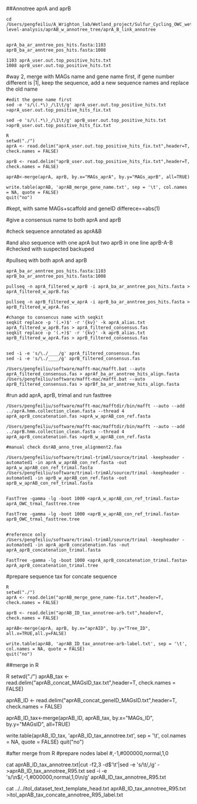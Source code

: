
##Annotree aprA and aprB
```
cd /Users/pengfeiliu/A_Wrighton_lab/Wetland_project/Sulfur_Cycling_OWC_wetland/gene-level-analysis/aprAB_w_annotree_tree/aprA_B_link_annotree


aprA_ba_ar_anntree_pos_hits.fasta:1103
aprB_ba_ar_anntree_pos_hits.fasta:1008

1103 aprA_user.out.top_positive_hits.txt
1008 aprB_user.out.top_positive_hits.txt
```
#way 2, merge with MAGs name and gene name first, if gene number different is |1|, keep the sequence, add a new sequence names and replace the old name
```
#edit the gene name first
sed -e 's/\(.*\)_/\1\t/g' aprA_user.out.top_positive_hits.txt >aprA_user.out.top_positive_hits_fix.txt

sed -e 's/\(.*\)_/\1\t/g' aprB_user.out.top_positive_hits.txt >aprB_user.out.top_positive_hits_fix.txt

R
setwd("./")
aprA <- read.delim("aprA_user.out.top_positive_hits_fix.txt",header=T, check.names = FALSE)

aprB <- read.delim("aprB_user.out.top_positive_hits_fix.txt",header=T, check.names = FALSE)

aprAB<-merge(aprA, aprB, by.x="MAGs_aprA", by.y="MAGs_aprB", all=TRUE)

write.table(aprAB, 'aprAB_merge_gene_name.txt', sep = '\t', col.names = NA, quote = FALSE)
quit("no")
```
#kept, with same MAGs+scaffold and geneID differece==abs(1)

#give a consensus name to both aprA and aprB

#check sequence annotated as aprA&B

#and also sequence with one aprA but two aprB in one line aprB-A-B
#checked with suspected backuped

#pullseq with both aprA and aprB
```
aprA_ba_ar_anntree_pos_hits.fasta:1103
aprB_ba_ar_anntree_pos_hits.fasta:1008

pullseq -n aprA_filtered_w_aprB -i aprA_ba_ar_anntree_pos_hits.fasta > aprA_filtered_w_aprB.fas

pullseq -n aprB_filtered_w_aprA -i aprB_ba_ar_anntree_pos_hits.fasta > aprB_filtered_w_aprA.fas

#change to consencus name with seqkit
seqkit replace -p '(.+)$' -r '{kv}' -k aprA_alias.txt aprA_filtered_w_aprB.fas > aprA_filtered_consensus.fas
seqkit replace -p '(.+)$' -r '{kv}' -k aprB_alias.txt aprB_filtered_w_aprA.fas > aprB_filtered_consensus.fas


sed -i -e 's/\./____/g' aprA_filtered_consensus.fas
sed -i -e 's/\./____/g' aprB_filtered_consensus.fas

/Users/pengfeiliu/software/mafft-mac/mafft.bat --auto aprA_filtered_consensus.fas > aprAf_ba_ar_anntree_hits_align.fasta
/Users/pengfeiliu/software/mafft-mac/mafft.bat --auto aprB_filtered_consensus.fas > aprBf_ba_ar_anntree_hits_align.fasta
```

#run add aprA, aprB, trimal and run fasttree
```
/Users/pengfeiliu/software/mafft-mac/mafftdir/bin/mafft --auto --add ../aprA.hmm.collection_clean.fasta --thread 4 aprA_aprB_concatenation.fas >aprA_w_aprAB_con_ref.fasta

/Users/pengfeiliu/software/mafft-mac/mafftdir/bin/mafft --auto --add ../aprB.hmm.collection_clean.fasta --thread 4 aprA_aprB_concatenation.fas >aprB_w_aprAB_con_ref.fasta

#manual check dsrAB_anno_tree_alignment2.faa

/Users/pengfeiliu/software/trimal-trimAl/source/trimal -keepheader -automated1 -in aprA_w_aprAB_con_ref.fasta -out aprA_w_aprAB_con_ref_trimal.fasta
/Users/pengfeiliu/software/trimal-trimAl/source/trimal -keepheader -automated1 -in aprB_w_aprAB_con_ref.fasta -out aprB_w_aprAB_con_ref_trimal.fasta


FastTree -gamma -lg -boot 1000 <aprA_w_aprAB_con_ref_trimal.fasta> aprA_OWC_trmal_fasttree.tree

FastTree -gamma -lg -boot 1000 <aprB_w_aprAB_con_ref_trimal.fasta> aprB_OWC_trmal_fasttree.tree


#reference only
/Users/pengfeiliu/software/trimal-trimAl/source/trimal -keepheader -automated1 -in aprA_aprB_concatenation.fas -out aprA_aprB_concatenation_trimal.fasta

FastTree -gamma -lg -boot 1000 <aprA_aprB_concatenation_trimal.fasta> aprA_aprB_concatenation_trimal.tree

```


#prepare sequence tax for concate sequence
```
R
setwd("./")
aprA <- read.delim("aprAB_merge_gene_name-fix.txt",header=T, check.names = FALSE)

aprB <- read.delim("aprAB_ID_tax_annotree-arb.txt",header=T, check.names = FALSE)

aprAB<-merge(aprA, aprB, by.x="aprAID", by.y="Tree_ID", all.x=TRUE,all.y=FALSE)

write.table(aprAB, 'aprAB_ID_tax_annotree-arb-label.txt', sep = '\t', col.names = NA, quote = FALSE)
quit("no")
```

##merge in R

R
setwd("./")
aprAB_tax <- read.delim("aprAB_concat_MAGsID_tax.txt",header=T, check.names = FALSE)

aprAB_ID <- read.delim("aprAB_concat_geneID_MAGsID.txt",header=T, check.names = FALSE)

aprAB_ID_tax<-merge(aprAB_ID, aprAB_tax, by.x="MAGs_ID", by.y="MAGsID", all=TRUE)

write.table(aprAB_ID_tax, 'aprAB_ID_tax_annotree.txt', sep = '\t', col.names = NA, quote = FALSE)
quit("no")

#after merge from R
#prepare nodes label
#,-1,#000000,normal,1,0


cat aprAB_ID_tax_annotree.txt|cut -f2,3 -d$'\t'|sed -e 's/\t/,/g' - >aprAB_ID_tax_annotree_R95.txt
sed -i -e 's/\n$/,-1,#000000,normal,1,0\n/g' aprAB_ID_tax_annotree_R95.txt

cat ../../itol_dataset_text_template_head.txt aprAB_ID_tax_annotree_R95.txt >itol_aprAB_tax_concate_annotree_R95_label.txt

```
